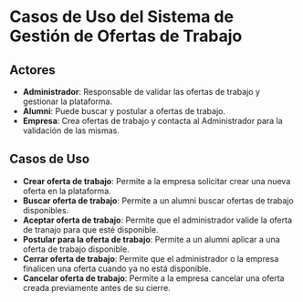 # Casos de Uso del Sistema de Gestión de Ofertas de Trabajo

## Actores
- **Administrador**: Responsable de validar las ofertas de trabajo y gestionar la plataforma.
- **Alumni**: Puede buscar y postular a ofertas de trabajo.
- **Empresa**: Crea ofertas de trabajo y contacta al Administrador para la validación de las mismas.

## Casos de Uso
- **Crear oferta de trabajo**: Permite a la empresa solicitar crear una nueva oferta en la plataforma.
- **Buscar oferta de trabajo**: Permite a un alumni buscar ofertas de trabajo disponibles.
- **Aceptar oferta de trabajo**: Permite que el administrador valide la oferta de tranajo para que esté disponible.
- **Postular para la oferta de trabajo**: Permite a un alumni aplicar a una oferta de trabajo disponible.
- **Cerrar oferta de trabajo**: Permite que el administrador o la empresa finalicen una oferta cuando ya no está disponible.
- **Cancelar oferta de trabajo**: Permite a la empresa cancelar una oferta creada previamente antes de su cierre.
